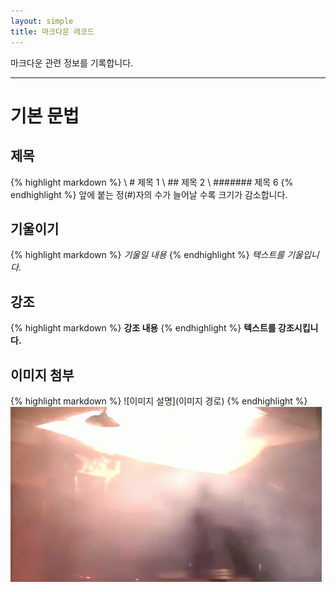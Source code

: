 ```yaml
---
layout: simple
title: 마크다운 레코드
---
```

마크다운 관련 정보를 기록합니다. 

---
# 기본 문법
## 제목
{% highlight markdown %}
\ # 제목 1
\ ## 제목 2
\ ####### 제목 6
{% endhighlight %}
앞에 붙는 정(#)자의 수가 늘어날 수록 크기가 감소합니다.

## 기울이기

{% highlight markdown %}
*기울일 내용*
{% endhighlight %}
*텍스트를 기울입니다.*

## 강조
{% highlight markdown %}
**강조 내용**
{% endhighlight %}
**텍스트를 강조시킵니다.**

## 이미지 첨부
{% highlight markdown %}
![이미지 설명](이미지 경로)
{% endhighlight %}
![burst](/assets/img/burst.gif)